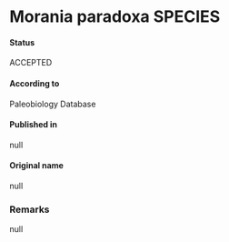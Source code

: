 Morania paradoxa SPECIES
=======

#### Status
ACCEPTED

#### According to
Paleobiology Database

#### Published in
null

#### Original name
null

### Remarks
null